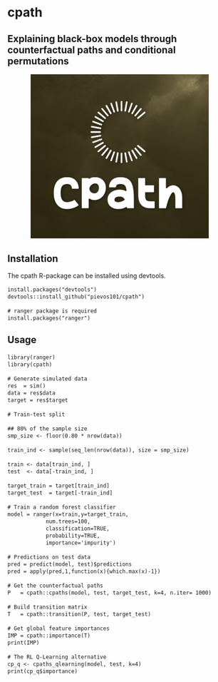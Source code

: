 # cpath

## Explaining black-box models through counterfactual paths and conditional permutations

<p align="center">
<img src="https://github.com/pievos101/cpath/blob/main/logo.png" width="400">
</p>


## Installation
The cpath R-package can be installed using devtools.

```{r}
install.packages("devtools")
devtools::install_github("pievos101/cpath")

# ranger package is required 
install.packages("ranger")
```

## Usage

```{r}
library(ranger)
library(cpath)

# Generate simulated data
res  = sim()
data = res$data
target = res$target

# Train-test split 

## 80% of the sample size
smp_size <- floor(0.80 * nrow(data))

train_ind <- sample(seq_len(nrow(data)), size = smp_size)

train <- data[train_ind, ]
test  <- data[-train_ind, ]

target_train = target[train_ind]
target_test  = target[-train_ind]

# Train a random forest classifier
model = ranger(x=train,y=target_train, 
            num.trees=100, 
            classification=TRUE, 
            probability=TRUE, 
            importance='impurity')

# Predictions on test data
pred = predict(model, test)$predictions
pred = apply(pred,1,function(x){which.max(x)-1})

# Get the counterfactual paths
P   = cpath::cpaths(model, test, target_test, k=4, n.iter= 1000)

# Build transition matrix 
T   = cpath::transition(P, test, target_test)

# Get global feature importances
IMP = cpath::importance(T)
print(IMP)

# The RL Q-Learning alternative
cp_q <- cpaths_qlearning(model, test, k=4)
print(cp_q$importance)
```
